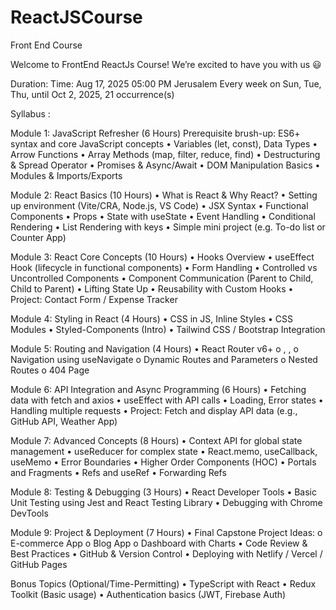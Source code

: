 # ReactJSCourse
Front End Course 

Welcome to FrontEnd ReactJs Course!
We’re excited to have you with us 😃

Duration:
Time: Aug 17, 2025 05:00 PM Jerusalem
Every week on Sun, Tue, Thu, until Oct 2, 2025, 21 occurrence(s)

Syllabus : 

Module 1: JavaScript Refresher (6 Hours)
Prerequisite brush-up: ES6+ syntax and core JavaScript concepts
•	Variables (let, const), Data Types
•	Arrow Functions
•	Array Methods (map, filter, reduce, find)
•	Destructuring & Spread Operator
•	Promises & Async/Await
•	DOM Manipulation Basics
•	Modules & Imports/Exports
 

Module 2: React Basics (10 Hours)
•	What is React & Why React?
•	Setting up environment (Vite/CRA, Node.js, VS Code)
•	JSX Syntax
•	Functional Components
•	Props
•	State with useState
•	Event Handling
•	Conditional Rendering
•	List Rendering with keys
•	Simple mini project (e.g. To-do list or Counter App)
 
Module 3: React Core Concepts (10 Hours)
•	Hooks Overview
•	useEffect Hook (lifecycle in functional components)
•	Form Handling
•	Controlled vs Uncontrolled Components
•	Component Communication (Parent to Child, Child to Parent)
•	Lifting State Up
•	Reusability with Custom Hooks
•	Project: Contact Form / Expense Tracker
 


Module 4: Styling in React (4 Hours)
•	CSS in JS, Inline Styles
•	CSS Modules
•	Styled-Components (Intro)
•	Tailwind CSS / Bootstrap Integration
 
 Module 5: Routing and Navigation (4 Hours)
•	React Router v6+
o	<BrowserRouter>, <Routes>, <Route>
o	Navigation using useNavigate
o	Dynamic Routes and Parameters
o	Nested Routes
o	404 Page
 
 Module 6: API Integration and Async Programming (6 Hours)
•	Fetching data with fetch and axios
•	useEffect with API calls
•	Loading, Error states
•	Handling multiple requests
•	Project: Fetch and display API data (e.g., GitHub API, Weather App)
 
 
Module 7: Advanced Concepts (8 Hours)
•	Context API for global state management
•	useReducer for complex state
•	React.memo, useCallback, useMemo
•	Error Boundaries
•	Higher Order Components (HOC)
•	Portals and Fragments
•	Refs and useRef
•	Forwarding Refs
 
 Module 8: Testing & Debugging (3 Hours)
•	React Developer Tools
•	Basic Unit Testing using Jest and React Testing Library
•	Debugging with Chrome DevTools
 
Module 9: Project & Deployment (7 Hours)
•	Final Capstone Project Ideas:
o	E-commerce App
o	Blog App
o	Dashboard with Charts
•	Code Review & Best Practices
•	GitHub & Version Control
•	Deploying with Netlify / Vercel / GitHub Pages
 

Bonus Topics (Optional/Time-Permitting)
•	TypeScript with React
•	Redux Toolkit (Basic usage)
•	Authentication basics (JWT, Firebase Auth)

